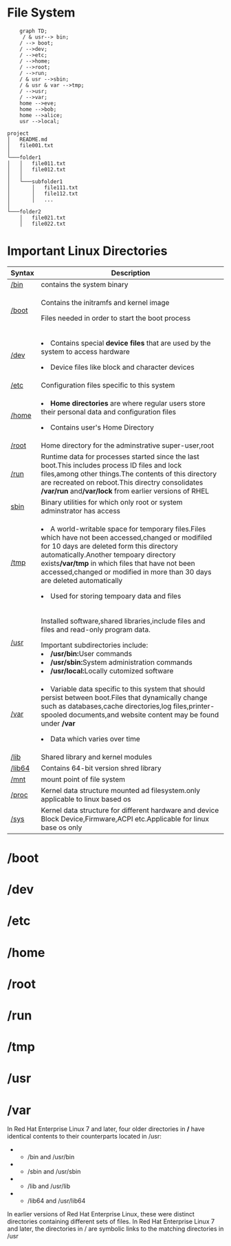 # File System
```mermaid
    graph TD;
     / & usr--> bin;
    / --> boot;
    / -->dev;
    / -->etc;
    / -->home;
    / -->root;
    / -->run;
    / & usr -->sbin;
    / & usr & var -->tmp;
    / -->usr;
    / -->var;
    home -->eve;
    home -->bob;
    home -->alice;
    usr -->local;
```


```
project
│   README.md
│   file001.txt    
│
└───folder1
│   │   file011.txt
│   │   file012.txt
│   │
│   └───subfolder1
│       │   file111.txt
│       │   file112.txt
│       │   ...
│   
└───folder2
    │   file021.txt
    │   file022.txt
```

# Important Linux Directories

| Syntax | Description |
|--------| ------------|
|<a href="#bin">/bin</a>| contains the system binary|
|<a href="#boot">/boot</a> | <p>Contains the initramfs and kernel image</p><p>Files needed in order to start the boot process</p>|
|<a href="#dev">/dev</a>|<p><li>Contains special <b>device files</b> that are used by the system to access hardware</p><p><li>Device files like block and character devices</p>|
|<a href="#etc">/etc</a> | Configuration files specific to this system|
|<a href="#home">/home</a>|<p><b><li>Home directories</b> are where regular users store their personal data and configuration files</p><p><li>Contains user's Home Directory</p>|
|<a href="#root">/root</a> |Home directory for the adminstrative super-user,root|
|<a href="#run">/run</a>| Runtime data for processes started since the last boot.This includes process ID files and lock files,among other things.The contents of this directory are recreated on reboot.This directry consolidates <b>/var/run</b> and<b>/var/lock </b> from earlier versions of RHEL|
|<a href="#sbin">sbin</a> | Binary utilities for which only root or system adminstrator has access|
|<a href="#tmp">/tmp</a>| <p><li>A world-writable space for temporary files.Files which have not been accessed,changed or modifiled for 10 days are deleted form this directory automatically.Another tempoary directory exists<b>/var/tmp</b> in which files that have not been accessed,changed or modified in more than 30 days are deleted automatically</p><p><li>Used for storing tempoary data and files</p>|
|<a href="#usr">/usr</a> | <p>Installed software,shared libraries,include files and files and read-only program data.</p>Important subdirectories include: <li><b>/usr/bin:</b>User commands</li> <li><b>/usr/sbin:</b>System administration commands</li><li><b>/usr/local:</b>Locally cutomized software</li>|
|<a href="#var">/var</a>| <p><li>Variable data specific to this system that should persist between boot.Files that dynamically change such as databases,cache directories,log files,printer-spooled documents,and website content may be found under <b>/var</b></li></p><p><li>Data which varies over time</p>|
|<a href="#lib">/lib</a> |Shared library and kernel modules|
|<a href="#lib64">/lib64</a>| Contains 64-bit version shred library|
|<a href="#mnt">/mnt</a> | mount point of file system|
|<a href="#proc">/proc</a>| Kernel data structure mounted ad filesystem.only applicable to linux based os|
|<a href="#sys">/sys</a> | Kernel data structure for different hardware and device Block Device,Firmware,ACPI etc.Applicable for linux base os only|

# /boot
# /dev
# /etc
# /home
# /root
# /run
# /tmp
# /usr
# /var
<div class="container">
In Red Hat Enterprise Linux 7 and later, four older directories in <b>/</b> have identical
contents to their counterparts located in /usr:

* * /bin and /usr/bin
* * /sbin and /usr/sbin
* * /lib and /usr/lib
* * /lib64 and /usr/lib64

In earlier versions of Red Hat Enterprise Linux, these were distinct directories
containing different sets of files.
In Red Hat Enterprise Linux 7 and later, the directories in / are symbolic links to the
matching directories in /usr
</div>
